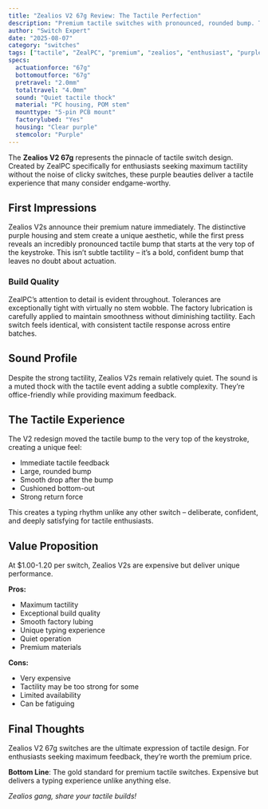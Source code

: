 ```yaml
---
title: "Zealios V2 67g Review: The Tactile Perfection"
description: "Premium tactile switches with pronounced, rounded bump. The gold standard for tactile enthusiasts seeking maximum feedback without noise."
author: "Switch Expert"
date: "2025-08-07"
category: "switches"
tags: ["tactile", "ZealPC", "premium", "zealios", "enthusiast", "purple"]
specs:
  actuationforce: "67g"
  bottomoutforce: "67g"
  pretravel: "2.0mm"
  totaltravel: "4.0mm"
  sound: "Quiet tactile thock"
  material: "PC housing, POM stem"
  mounttype: "5-pin PCB mount"
  factorylubed: "Yes"
  housing: "Clear purple"
  stemcolor: "Purple"
---
```


The **Zealios V2 67g** represents the pinnacle of tactile switch design. Created by ZealPC specifically for enthusiasts seeking maximum tactility without the noise of clicky switches, these purple beauties deliver a tactile experience that many consider endgame-worthy.

## First Impressions
Zealios V2s announce their premium nature immediately. The distinctive purple housing and stem create a unique aesthetic, while the first press reveals an incredibly pronounced tactile bump that starts at the very top of the keystroke. This isn’t subtle tactility – it’s a bold, confident bump that leaves no doubt about actuation.

### Build Quality
ZealPC’s attention to detail is evident throughout. Tolerances are exceptionally tight with virtually no stem wobble. The factory lubrication is carefully applied to maintain smoothness without diminishing tactility. Each switch feels identical, with consistent tactile response across entire batches.

## Sound Profile
Despite the strong tactility, Zealios V2s remain relatively quiet. The sound is a muted thock with the tactile event adding a subtle complexity. They’re office-friendly while providing maximum feedback.

## The Tactile Experience
The V2 redesign moved the tactile bump to the very top of the keystroke, creating a unique feel:


- Immediate tactile feedback
- Large, rounded bump
- Smooth drop after the bump
- Cushioned bottom-out
- Strong return force

This creates a typing rhythm unlike any other switch – deliberate, confident, and deeply satisfying for tactile enthusiasts.

## Value Proposition
At $1.00-1.20 per switch, Zealios V2s are expensive but deliver unique performance.

**Pros:**


- Maximum tactility
- Exceptional build quality
- Smooth factory lubing
- Unique typing experience
- Quiet operation
- Premium materials

**Cons:**


- Very expensive
- Tactility may be too strong for some
- Limited availability
- Can be fatiguing

## Final Thoughts
Zealios V2 67g switches are the ultimate expression of tactile design. For enthusiasts seeking maximum feedback, they’re worth the premium price.

**Bottom Line**: The gold standard for premium tactile switches. Expensive but delivers a typing experience unlike anything else.


*Zealios gang, share your tactile builds!*